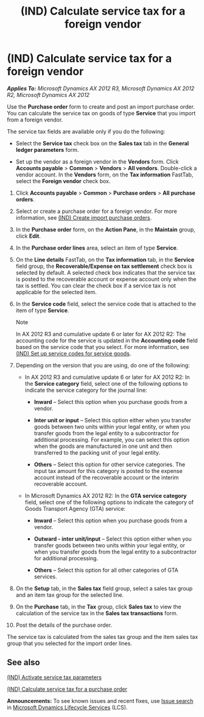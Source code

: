 ﻿---
title: (IND) Calculate service tax for a foreign vendor
TOCTitle: (IND) Calculate service tax for a foreign vendor
ms:assetid: 597175e2-8e99-4e21-98cc-0c073257fd9c
ms:mtpsurl: https://technet.microsoft.com/en-us/library/JJ677834(v=AX.60)
ms:contentKeyID: 49385799
ms.date: 04/18/2014
mtps_version: v=AX.60
f1_keywords:
- Forms.PurchTable
- MsDynAx060.Forms.PurchTable
---

# (IND) Calculate service tax for a foreign vendor 


_**Applies To:** Microsoft Dynamics AX 2012 R3, Microsoft Dynamics AX 2012 R2, Microsoft Dynamics AX 2012_

Use the **Purchase order** form to create and post an import purchase order. You can calculate the service tax on goods of type **Service** that you import from a foreign vendor.

The service tax fields are available only if you do the following:

  - Select the **Service tax** check box on the **Sales tax** tab in the **General ledger parameters** form.

  - Set up the vendor as a foreign vendor in the **Vendors** form. Click **Accounts payable** \> **Common** \> **Vendors** \> **All vendors**. Double-click a vendor account. In the **Vendors** form, on the **Tax information** FastTab, select the **Foreign vendor** check box.

<!-- end list -->

1.  Click **Accounts payable** \> **Common** \> **Purchase orders** \> **All purchase orders**.

2.  Select or create a purchase order for a foreign vendor. For more information, see [(IND) Create import purchase orders](ind-create-import-purchase-orders.md).

3.  In the **Purchase order** form, on the **Action Pane**, in the **Maintain** group, click **Edit**.

4.  In the **Purchase order lines** area, select an item of type **Service**.

5.  On the **Line details** FastTab, on the **Tax information** tab, in the **Service** field group, the **Recoverable/Expense on tax settlement** check box is selected by default. A selected check box indicates that the service tax is posted to the recoverable account or expense account only when the tax is settled. You can clear the check box if a service tax is not applicable for the selected item.

6.  In the **Service code** field, select the service code that is attached to the item of type **Service**.
    

    > [!NOTE]
    > <P>In AX 2012 R3 and cumulative update 6 or later for AX 2012 R2: The accounting code for the service is updated in the <STRONG>Accounting code</STRONG> field based on the service code that you select. For more information, see <A href="ind-set-up-service-codes-for-service-goods.md">(IND) Set up service codes for service goods</A>.</P>



7.  Depending on the version that you are using, do one of the following:
    
      - In AX 2012 R3 and cumulative update 6 or later for AX 2012 R2: In the **Service category** field, select one of the following options to indicate the service category for the journal line:
        
          - **Inward** – Select this option when you purchase goods from a vendor.
        
          - **Inter unit or input** – Select this option either when you transfer goods between two units within your legal entity, or when you transfer goods from the legal entity to a subcontractor for additional processing. For example, you can select this option when the goods are manufactured in one unit and then transferred to the packing unit of your legal entity.
        
          - **Others** – Select this option for other service categories. The input tax amount for this category is posted to the expense account instead of the recoverable account or the interim recoverable account.
    
      - In Microsoft Dynamics AX 2012 R2: In the **GTA service category** field, select one of the following options to indicate the category of Goods Transport Agency (GTA) service:
        
          - **Inward** – Select this option when you purchase goods from a vendor.
        
          - **Outward - inter unit/input** – Select this option either when you transfer goods between two units within your legal entity, or when you transfer goods from the legal entity to a subcontractor for additional processing.
        
          - **Others** – Select this option for all other categories of GTA services.

8.  On the **Setup** tab, in the **Sales tax** field group, select a sales tax group and an item tax group for the selected line.

9.  On the **Purchase** tab, in the **Tax** group, click **Sales tax** to view the calculation of the service tax in the **Sales tax transactions** form.

10. Post the details of the purchase order.

The service tax is calculated from the sales tax group and the item sales tax group that you selected for the import order lines.

## See also

[(IND) Activate service tax parameters](ind-activate-service-tax-parameters.md)

[(IND) Calculate service tax for a purchase order](ind-calculate-service-tax-for-a-purchase-order.md)

  
**Announcements:** To see known issues and recent fixes, use [Issue search](http://go.microsoft.com/fwlink/?linkid=389258) in [Microsoft Dynamics Lifecycle Services](http://go.microsoft.com/fwlink/?linkid=306505) (LCS).

